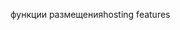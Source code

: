 <span data-ttu-id="80bb4-101">функции размещения</span><span class="sxs-lookup"><span data-stu-id="80bb4-101">hosting features</span></span>